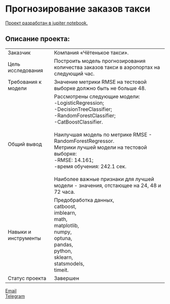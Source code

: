 # Прогнозирование заказов такси

[Проект разработан в jupiter notebook.](https://github.com/data-analyst-mr/data_science_projects/blob/main/taxi/taxi.ipynb)<br/>

## Описание проекта:
|   |  |
|---------------|-------------------|
|Заказчик| Компания «Чётенькое такси».|
|Цель исследования| Построить модель прогнозирования количества заказов такси в аэропортах на следующий час.|
|Требования к модели| Значение метрики RMSE на тестовой выборке должно быть не больше 48.|
|Общий вывод|Рассмотрены следующие модели:<br/>-LogisticRegression;<br/>-DecisionTreeClassifier;<br/>-RandomForestClassifier;<br/>-CatBoostClassifier.<br/><br/>Наилучшая модель по метрике RMSE - RandomForestRegressor.<br/>Метрики лучшей модели на тестовой выборке:<br/>-RMSE: 14.161;<br/>-время обучения: 242.1 сек.<br/><br/>Наиболее важные признаки для лучшей модели - значения, отстающее на 24, 48 и 72 часа.|
|Навыки и инструменты|Предобработка данных,<br/>catboost,<br/>imblearn,<br/>math,<br/>matplotlib,<br/>numpy,<br/>optuna,<br/>pandas,<br/>python,<br/>sklearn,<br/>statsmodels,<br/>timeit.|
|Статус проекта| Завершен|


[Email](mailto:mikhail-shestakov-2022@bk.ru)<br/>
[Telegram](https://t.me/mshestakov1)
